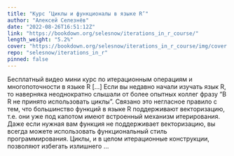 ```yaml
---
title: "Курс ‘Циклы и функционалы в языке R’"
author: "Алексей Селезнёв"
date: "2022-08-26T16:51:12Z"
link: "https://bookdown.org/selesnow/iterations_in_r_course/"
length_weight: "5.2%"
cover: "https://bookdown.org/selesnow/iterations_in_r_course/img/cover.png"
repo: "selesnow/iterations_in_r"
pinned: false
---
```


Бесплатный видео мини курс по итерационным операциям и многопоточности в языке R [...] Если вы недавно начали изучать язык R, то наверняка неоднократно слышали от более опытных коллег фразу “В R не принято использовать циклы”. Связано это негласное правило с тем, что большинство функций в языке R поддерживают векторизацию, т.е. они уже под капотом имеют встроенный механизм итерирования. Даже если нужная вам функция не поддерживает векторизацию, вы всегда можете использовать функциональный стиль программирования. Циклы, и в целом итерационные конструкции, позволяют избегать излишнего ...
